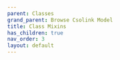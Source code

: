 ```yaml
---
parent: Classes
grand_parent: Browse Csolink Model
title: Class Mixins
has_children: true
nav_order: 3
layout: default
---
```

